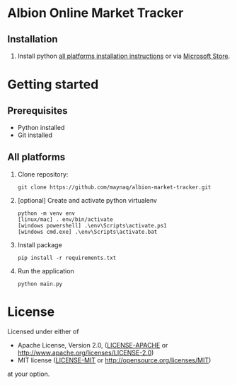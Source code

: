Albion Online Market Tracker
===================

## Installation

1. Install python [all platforms installation instructions](https://docs.python.org/3/using/) or via [Microsoft Store](https://www.microsoft.com/en-us/p/python-39/9p7qfqmjrfp7).

# Getting started

## Prerequisites

- Python installed
- Git installed


## All platforms
1. Clone repository:
    ```shell
    git clone https://github.com/maynaq/albion-market-tracker.git
    ```
2. [optional] Create and activate python virtualenv

    ```shell
    python -m venv env
    [linux/mac] . env/bin/activate
    [windows powershell] .\env\Scripts\activate.ps1
    [windows cmd.exe] .\env\Scripts\activate.bat
    ```

3. Install package

    ```shell
    pip install -r requirements.txt
    ```

4. Run the application
    ```shell
    python main.py
    ```

# License
Licensed under either of

  * Apache License, Version 2.0, ([LICENSE-APACHE](LICENSE-APACHE) or http://www.apache.org/licenses/LICENSE-2.0)
  * MIT license ([LICENSE-MIT](LICENSE-MIT) or http://opensource.org/licenses/MIT)

at your option.
